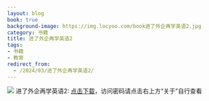```yaml
---
layout: blog
book: true
background-image: https://img.locyoo.com/book进了外企再学英语2.jpg
category: 书籍
title: 进了外企再学英语2
tags:
- 书籍
- 教育
redirect_from:
  - /2024/03/进了外企再学英语2/
---
```

![](https://img.locyoo.com/book进了外企再学英语2.jpg)
进了外企再学英语2: <a name = "ref1" href="https://url18.ctfile.com/f/50983618-1051397083-739f0d?p=3619">点击下载</a>，访问密码请点击右上方“关于”自行查看